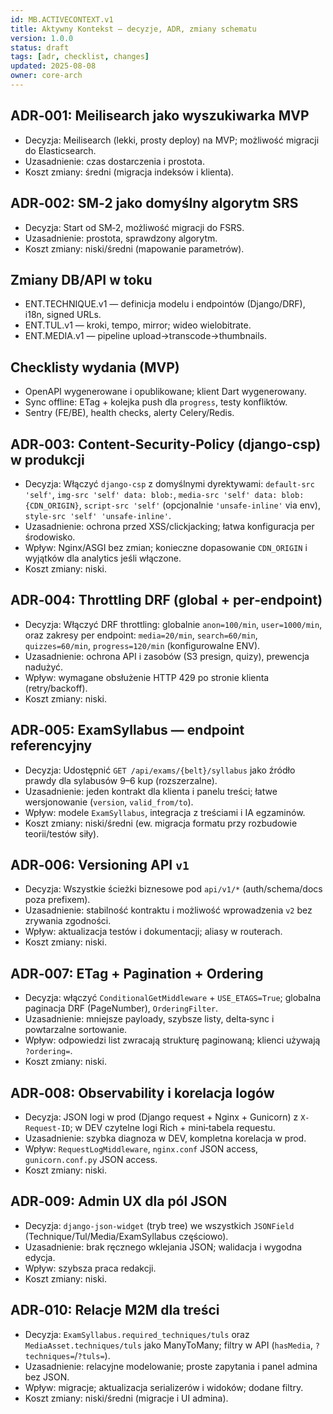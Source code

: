 ```yaml
---
id: MB.ACTIVECONTEXT.v1
title: Aktywny Kontekst — decyzje, ADR, zmiany schematu
version: 1.0.0
status: draft
tags: [adr, checklist, changes]
updated: 2025-08-08
owner: core-arch
---
```


## ADR‑001: Meilisearch jako wyszukiwarka MVP
- Decyzja: Meilisearch (lekki, prosty deploy) na MVP; możliwość migracji do Elasticsearch.
- Uzasadnienie: czas dostarczenia i prostota.
- Koszt zmiany: średni (migracja indeksów i klienta).

## ADR‑002: SM‑2 jako domyślny algorytm SRS
- Decyzja: Start od SM‑2, możliwość migracji do FSRS.
- Uzasadnienie: prostota, sprawdzony algorytm.
- Koszt zmiany: niski/średni (mapowanie parametrów).

## Zmiany DB/API w toku
- ENT.TECHNIQUE.v1 — definicja modelu i endpointów (Django/DRF), i18n, signed URLs.
- ENT.TUL.v1 — kroki, tempo, mirror; wideo wielobitrate.
- ENT.MEDIA.v1 — pipeline upload→transcode→thumbnails.

## Checklisty wydania (MVP)
- OpenAPI wygenerowane i opublikowane; klient Dart wygenerowany.
- Sync offline: ETag + kolejka push dla `progress`, testy konfliktów.
- Sentry (FE/BE), health checks, alerty Celery/Redis.

## ADR‑003: Content‑Security‑Policy (django‑csp) w produkcji
- Decyzja: Włączyć `django-csp` z domyślnymi dyrektywami: `default-src 'self'`, `img-src 'self' data: blob:`, `media-src 'self' data: blob: {CDN_ORIGIN}`, `script-src 'self'` (opcjonalnie `'unsafe-inline'` via env), `style-src 'self' 'unsafe-inline'`.
- Uzasadnienie: ochrona przed XSS/clickjacking; łatwa konfiguracja per środowisko.
- Wpływ: Nginx/ASGI bez zmian; konieczne dopasowanie `CDN_ORIGIN` i wyjątków dla analytics jeśli włączone.
- Koszt zmiany: niski.

## ADR‑004: Throttling DRF (global + per‑endpoint)
- Decyzja: Włączyć DRF throttling: globalnie `anon=100/min`, `user=1000/min`, oraz zakresy per endpoint: `media=20/min`, `search=60/min`, `quizzes=60/min`, `progress=120/min` (konfigurowalne ENV).
- Uzasadnienie: ochrona API i zasobów (S3 presign, quizy), prewencja nadużyć.
- Wpływ: wymagane obsłużenie HTTP 429 po stronie klienta (retry/backoff).
- Koszt zmiany: niski.

## ADR‑005: ExamSyllabus — endpoint referencyjny
- Decyzja: Udostępnić `GET /api/exams/{belt}/syllabus` jako źródło prawdy dla sylabusów 9–6 kup (rozszerzalne).
- Uzasadnienie: jeden kontrakt dla klienta i panelu treści; łatwe wersjonowanie (`version`, `valid_from/to`).
- Wpływ: modele `ExamSyllabus`, integracja z treściami i IA egzaminów.
- Koszt zmiany: niski/średni (ew. migracja formatu przy rozbudowie teorii/testów siły).

## ADR‑006: Versioning API `v1`
- Decyzja: Wszystkie ścieżki biznesowe pod `api/v1/*` (auth/schema/docs poza prefixem).
- Uzasadnienie: stabilność kontraktu i możliwość wprowadzenia `v2` bez zrywania zgodności.
- Wpływ: aktualizacja testów i dokumentacji; aliasy w routerach.
- Koszt zmiany: niski.

## ADR‑007: ETag + Pagination + Ordering
- Decyzja: włączyć `ConditionalGetMiddleware` + `USE_ETAGS=True`; globalna paginacja DRF (PageNumber), `OrderingFilter`.
- Uzasadnienie: mniejsze payloady, szybsze listy, delta‑sync i powtarzalne sortowanie.
- Wpływ: odpowiedzi list zwracają strukturę paginowaną; klienci używają `?ordering=`.
- Koszt zmiany: niski.

## ADR‑008: Observability i korelacja logów
- Decyzja: JSON logi w prod (Django request + Nginx + Gunicorn) z `X-Request-ID`; w DEV czytelne logi Rich + mini‑tabela requestu.
- Uzasadnienie: szybka diagnoza w DEV, kompletna korelacja w prod.
- Wpływ: `RequestLogMiddleware`, `nginx.conf` JSON access, `gunicorn.conf.py` JSON access.
- Koszt zmiany: niski.

## ADR‑009: Admin UX dla pól JSON
- Decyzja: `django-json-widget` (tryb tree) we wszystkich `JSONField` (Technique/Tul/Media/ExamSyllabus częściowo).
- Uzasadnienie: brak ręcznego wklejania JSON; walidacja i wygodna edycja.
- Wpływ: szybsza praca redakcji.
- Koszt zmiany: niski.

## ADR‑010: Relacje M2M dla treści
- Decyzja: `ExamSyllabus.required_techniques/tuls` oraz `MediaAsset.techniques/tuls` jako ManyToMany; filtry w API (`hasMedia`, `?techniques=`/`?tuls=`).
- Uzasadnienie: relacyjne modelowanie; proste zapytania i panel admina bez JSON.
- Wpływ: migracje; aktualizacja serializerów i widoków; dodane filtry.
- Koszt zmiany: niski/średni (migracje i UI admina).

